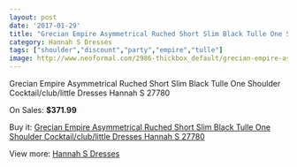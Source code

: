 ```yaml
---
layout: post
date: '2017-01-29'
title: "Grecian Empire Asymmetrical Ruched Short Slim Black Tulle One Shoulder Cocktail/club/little Dresses Hannah S 27780"
category: Hannah S Dresses
tags: ["shoulder","discount","party","empire","tulle"]
image: http://www.neoformal.com/2986-thickbox_default/grecian-empire-asymmetrical-ruched-short-slim-black-tulle-one-shoulder-cocktail-club-little-dresses-hannah-s-27780.jpg
---
```

Grecian Empire Asymmetrical Ruched Short Slim Black Tulle One Shoulder Cocktail/club/little Dresses Hannah S 27780

On Sales: **$371.99**
<a href="https://www.neoformal.com/en/hannah-s-dresses/1110-grecian-empire-asymmetrical-ruched-short-slim-black-tulle-one-shoulder-cocktail-club-little-dresses-hannah-s-27780.html"><amp-img layout="responsive" width="600" height="600" src="//www.neoformal.com/2986-thickbox_default/grecian-empire-asymmetrical-ruched-short-slim-black-tulle-one-shoulder-cocktail-club-little-dresses-hannah-s-27780.jpg" alt="Grecian Empire Asymmetrical Ruched Short Slim Black Tulle One Shoulder Cocktail/club/little Dresses Hannah S 27780 0" /></a>
<a href="https://www.neoformal.com/en/hannah-s-dresses/1110-grecian-empire-asymmetrical-ruched-short-slim-black-tulle-one-shoulder-cocktail-club-little-dresses-hannah-s-27780.html"><amp-img layout="responsive" width="600" height="600" src="//www.neoformal.com/2987-thickbox_default/grecian-empire-asymmetrical-ruched-short-slim-black-tulle-one-shoulder-cocktail-club-little-dresses-hannah-s-27780.jpg" alt="Grecian Empire Asymmetrical Ruched Short Slim Black Tulle One Shoulder Cocktail/club/little Dresses Hannah S 27780 1" /></a>

Buy it: [Grecian Empire Asymmetrical Ruched Short Slim Black Tulle One Shoulder Cocktail/club/little Dresses Hannah S 27780](https://www.neoformal.com/en/hannah-s-dresses/1110-grecian-empire-asymmetrical-ruched-short-slim-black-tulle-one-shoulder-cocktail-club-little-dresses-hannah-s-27780.html "Grecian Empire Asymmetrical Ruched Short Slim Black Tulle One Shoulder Cocktail/club/little Dresses Hannah S 27780")

View more: [Hannah S Dresses](https://www.neoformal.com/en/12-hannah-s-dresses "Hannah S Dresses")